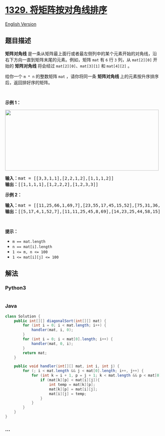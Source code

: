 # [1329. 将矩阵按对角线排序](https://leetcode-cn.com/problems/sort-the-matrix-diagonally)

[English Version](/solution/1300-1399/1329.Sort%20the%20Matrix%20Diagonally/README_EN.md)

## 题目描述

<!-- 这里写题目描述 -->

<p><strong>矩阵对角线</strong> 是一条从矩阵最上面行或者最左侧列中的某个元素开始的对角线，沿右下方向一直到矩阵末尾的元素。例如，矩阵 <code>mat</code> 有 <code>6</code> 行 <code>3</code> 列，从 <code>mat[2][0]</code> 开始的 <strong>矩阵对角线</strong> 将会经过 <code>mat[2][0]</code>、<code>mat[3][1]</code> 和 <code>mat[4][2]</code> 。</p>

<p>给你一个 <code>m * n</code> 的整数矩阵 <code>mat</code> ，请你将同一条 <strong>矩阵对角线 </strong>上的元素按升序排序后，返回排好序的矩阵。</p>

<p> </p>

<p><strong>示例 1：</strong></p>

<p><img alt="" src="https://cdn.jsdelivr.net/gh/doocs/leetcode@main/solution/1300-1399/1329.Sort%20the%20Matrix%20Diagonally/images/1482_example_1_2.png" style="height: 198px; width: 500px;" /></p>

<pre>
<strong>输入：</strong>mat = [[3,3,1,1],[2,2,1,2],[1,1,1,2]]
<strong>输出：</strong>[[1,1,1,1],[1,2,2,2],[1,2,3,3]]
</pre>

<p><strong>示例 2：</strong></p>

<pre>
<strong>输入：</strong>mat = [[11,25,66,1,69,7],[23,55,17,45,15,52],[75,31,36,44,58,8],[22,27,33,25,68,4],[84,28,14,11,5,50]]
<strong>输出：</strong>[[5,17,4,1,52,7],[11,11,25,45,8,69],[14,23,25,44,58,15],[22,27,31,36,50,66],[84,28,75,33,55,68]]
</pre>

<p> </p>

<p><strong>提示：</strong></p>

<ul>
	<li><code>m == mat.length</code></li>
	<li><code>n == mat[i].length</code></li>
	<li><code>1 <= m, n <= 100</code></li>
	<li><code>1 <= mat[i][j] <= 100</code></li>
</ul>


## 解法

<!-- 这里可写通用的实现逻辑 -->

<!-- tabs:start -->

### **Python3**

<!-- 这里可写当前语言的特殊实现逻辑 -->

```python

```

### **Java**

<!-- 这里可写当前语言的特殊实现逻辑 -->

```java
class Solution {
    public int[][] diagonalSort(int[][] mat) {
        for (int i = 0; i < mat.length; i++) {
            handler(mat, i, 0);
        }
        for (int i = 0; i < mat[0].length; i++) {
            handler(mat, 0, i);
        }
        return mat;
    }

    public void handler(int[][] mat, int i, int j) {
        for (; i < mat.length && j < mat[0].length; i++, j++) {
            for (int k = i + 1, p = j + 1; k < mat.length && p < mat[0].length; k++, p++) {
                if (mat[k][p] < mat[i][j]){
                    int temp = mat[k][p];
                    mat[k][p] = mat[i][j];
                    mat[i][j] = temp;
                }
            }
        }    
    }
}
```

### **...**

```

```

<!-- tabs:end -->
